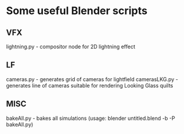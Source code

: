 # Some useful Blender scripts

## VFX
lightning.py - compositor node for 2D lightning effect

## LF
cameras.py - generates grid of cameras for lightfield
camerasLKG.py - generates line of cameras suitable for rendering Looking Glass quilts

## MISC
bakeAll.py - bakes all simulations (usage: blender untitled.blend -b -P bakeAll.py)
